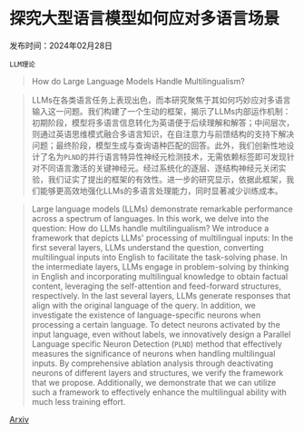 # 探究大型语言模型如何应对多语言场景

发布时间：2024年02月28日

`LLM理论`

> How do Large Language Models Handle Multilingualism?

> LLMs在各类语言任务上表现出色，而本研究聚焦于其如何巧妙应对多语言输入这一问题。我们构建了一个生动的框架，揭示了LLMs内部运作机制：初期阶段，模型将多语言信息转化为英语便于后续理解和解答；中间层次，则通过英语思维模式融合多语言知识，在自注意力与前馈结构的支持下解决问题；最终阶段，模型生成与查询语种匹配的回答。此外，我们创新性地设计了名为$\texttt{PLND}$的并行语言特异性神经元检测技术，无需依赖标签即可发现针对不同语言激活的关键神经元。经过系统化的逐层、逐结构神经元关闭实验，我们证实了提出的框架的有效性。进一步的研究显示，依据此框架，我们能够更高效地强化LLMs的多语言处理能力，同时显著减少训练成本。

> Large language models (LLMs) demonstrate remarkable performance across a spectrum of languages. In this work, we delve into the question: How do LLMs handle multilingualism? We introduce a framework that depicts LLMs' processing of multilingual inputs: In the first several layers, LLMs understand the question, converting multilingual inputs into English to facilitate the task-solving phase. In the intermediate layers, LLMs engage in problem-solving by thinking in English and incorporating multilingual knowledge to obtain factual content, leveraging the self-attention and feed-forward structures, respectively. In the last several layers, LLMs generate responses that align with the original language of the query. In addition, we investigate the existence of language-specific neurons when processing a certain language. To detect neurons activated by the input language, even without labels, we innovatively design a Parallel Language specific Neuron Detection ($\texttt{PLND}$) method that effectively measures the significance of neurons when handling multilingual inputs. By comprehensive ablation analysis through deactivating neurons of different layers and structures, we verify the framework that we propose. Additionally, we demonstrate that we can utilize such a framework to effectively enhance the multilingual ability with much less training effort.

[Arxiv](https://arxiv.org/abs/2402.18815)